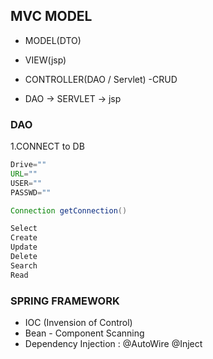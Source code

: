 MVC MODEL
-----

+ MODEL(DTO)
+ VIEW(jsp)
+ CONTROLLER(DAO / Servlet) -CRUD

+ DAO → SERVLET → jsp

### DAO
1.CONNECT to DB
~~~~~java
Drive=""
URL=""
USER=""
PASSWD=""

Connection getConnection()

Select 
Create
Update
Delete
Search
Read
~~~~~

### SPRING FRAMEWORK

+ IOC (Invension of Control)
+ Bean - Component Scanning
+ Dependency Injection : @AutoWire @Inject

